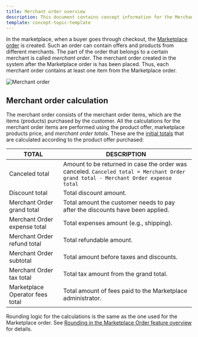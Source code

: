 ```yaml
---
title: Merchant order overview
description: This document contains concept information for the Merchant order feature in the Spryker Commerce OS.
template: concept-topic-template
---
```


In the marketplace, when a buyer goes through checkout, the [Marketplace order](/docs/marketplace/user/features/{{page.version}}/marketplace-order-management-feature-overview/marketplace-order-management-feature-overview.html) is created. Such an order can contain offers and products from different merchants. The part of the order that belongs to a certain merchant is called *merchant order*. The merchant order created in the system after the Marketplace order is has been placed. Thus, each merchant order contains at least one item from the Marketplace order.

![Merchant order](https://spryker.s3.eu-central-1.amazonaws.com/docs/Marketplace/user+guides/Features/Marketplace+order+management/Marketplace+Order+Management+feature+overview/Merchant+Order+overview/Merchant+Order+schema.png)



## Merchant order calculation

The merchant order consists of the merchant order items, which are the items (products) purchased by the customer. All the calculations for the merchant order items are performed using the product offer, marketplace products price, and *merchant order totals*. These are the [initial totals](/docs/scos/dev/feature-walkthroughs/{{page.version}}/cart-feature-walkthrough/calculation-3-0.html) that are calculated according to the product offer purchased:

| TOTAL | DESCRIPTION |
| -------- | -------------- |
| Canceled total   | Amount to be returned in case the order was canceled. `Canceled total = Merchant Order grand total - Merchant Order expense total` |
| Discount total  | Total discount amount.    |
| Merchant Order grand total   | Total amount the customer needs to pay after the discounts have been applied. |
| Merchant Order expense total  | Total expenses amount (e.g., shipping).   |
| Merchant Order refund total  | Total refundable amount.   |
| Merchant Order subtotal  | Total amount before taxes and discounts.  |
| Merchant Order tax total  | Total tax amount from the grand total.   |
| Marketplace Operator fees total | Total amount of fees paid to the Marketplace administrator.  |

Rounding logic for the calculations is the same as the one used for the Marketplace order. See [Rounding in the Marketplace Order feature overview](/docs/marketplace/user/features/{{page.version}}/marketplace-order-management-feature-overview/marketplace-order-management-feature-overview.html#rounding) for details.

